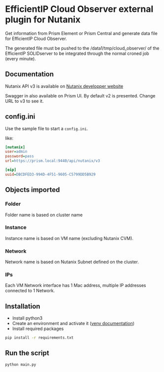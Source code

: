 # EfficientIP Cloud Observer external plugin for Nutanix

Get information from Prism Element or Prism Central and generate data file for EfficientIP Cloud Observer.

The generated file must be pushed to the /data1/tmp/cloud_observer/ of the EfficientIP SOLIDserver to be integrated through the normal croned job (every minute).

## Documentation

Nutanix API v3 is available on [Nutanix developper website](https://www.nutanix.dev/api_references/prism-central-v3/)

Swagger in also available on Prism UI. By default v2 is presented. Change URL to v3 to see it.

## config.ini

Use the sample file to start a `config.ini`.

like:
```ini
[nutanix]
user=admin
password=pass
url=https://prism.local:9440/api/nutanix/v3

[eip]
uuid=DBCDFED3-994D-4F51-9605-C5799DD5B929
```

## Objects imported

### Folder

Folder name is based on cluster name

### Instance

Instance name is based on VM name (excluding Nutanix CVM).

### Network

Network name is based on Nutanix Subnet defined on the cluster.

### IPs

Each VM Network interface has 1 Mac address, multiple IP addresses connected to 1 Network.

## Installation

- Install python3
- Create an environment and activate it ([venv documentation](https://docs.python.org/fr/3/library/venv.html))
- Install required packages
```sh
pip install -r requirements.txt
````

## Run the script

```sh
python main.py
```